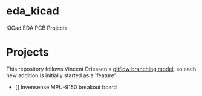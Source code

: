 eda_kicad
=========

KiCad EDA PCB Projects


# Projects

This repository follows Vincent Driessen's [gitflow branching model](http://nvie.com/git-model/),
so each new addition is initially started as a 'feature'.

* [] Invensense MPU-9150 breakout board
